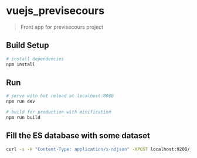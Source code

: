 # vuejs_previsecours
> Front app for previsecours project

## Build Setup
``` bash
# install dependencies
npm install
```

## Run
``` bash
# serve with hot reload at localhost:8080
npm run dev

# build for production with minification
npm run build
```

## Fill the ES database with some dataset
``` bash
curl -s -H "Content-Type: application/x-ndjson" -XPOST localhost:9200/_bulk --data-binary "@PATHTOFOLDER/vueJS_Previsecours/src/assets/testSet_forElasticSearch.json";
```
